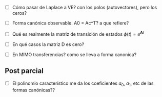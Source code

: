- [ ] Cómo pasar de Laplace a VE? con los polos (autovectores), pero los ceros?
- [ ] Forma canónica observable. A0 = Ac^T? a que refiere?
- [ ] Qué es realmente la matriz de transición de estados $\phi(t)=e^{\textbf{A}t}$ 
- [ ] En qué casos la matriz D es cero?
- [ ] En MIMO transferencias? como se lleva a forma canonica?


## Post parcial
- [ ] El polinomio característico me da los coeficientes $a_{0}$, $a_{1}$, etc de las formas canónicas??
